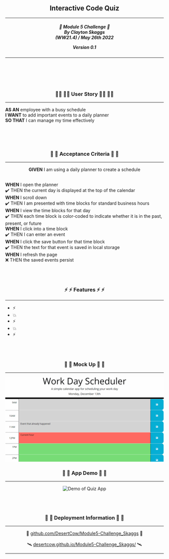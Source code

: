 <h2 align="center">Interactive Code Quiz</h2>

---

<div align="center">

<h5 align="center">

💼 Module 5 Challenge 💼<br>
By Clayton Skaggs<br>
(WW21.4) / May 26th 2022

Version 0.1</h5>
</div>

---

<br>
<br>
<br>
<br>

<h3 align="center">🧙‍♂️ 🧙‍♂️ User Story 🧙‍♂️ 🧙‍♂️</h3>

----

<p><b>AS AN</b> employee with a busy schedule<br>
<b>I WANT</b> to add important events to a daily planner<br>
<b>SO THAT</b> I can manage my time effectively</p>

<br>
<br>
<br>

<h3 align="center">🌟 🌟 Acceptance Criteria 🌟 🌟</h3>

---
<p align="center"> <b>GIVEN</b> I am using a daily planner to create a schedule<br><br></p>
<p align="left"><b>WHEN</b> I open the planner<br>
✔️ THEN the current day is displayed at the top of the calendar<br>
<b>WHEN</b> I scroll down <br>
✔️ THEN I am presented with time blocks for standard business hours<br>
<b>WHEN</b> I view the time blocks for that day <br>
✔️ THEN each time block is color-coded to indicate whether it is in the past, present, or future<br>
<b>WHEN</b> I click into a time block<br>
✔️ THEN I can enter an event<br>
<b>WHEN</b> I click the save button for that time block<br>
✔️ THEN the text for that event is saved in local storage<br>
<b>WHEN</b> I refresh the page<br>
❌ THEN the saved events persist<br>
<br>
<br>
<br>

<h3 align="center">⚡ ⚡ Features ⚡ ⚡</h3>

---

<ul>
  <li>⚡ </li>
  <li>💥 </li>
  <li>⚡ </li>
  <li>💥 </li>
  <li>⚡ </li>
</ul>

<br>
<br>

<h3 align="center">💼 💼 Mock Up 💼 💼</h3>

---
<p align="center">
  <img src="./devNotes/mock_up_Demo.gif" alt="Mock up demo of Quiz App")
</p>

<h3 align="center">💼 💼 App Demo 💼 💼</h3>

---
<p align="center">
  <img src="./devNotes/Final_Demo.gif" alt="Demo of Quiz App")
</p>

<br>
<br>
<br>
<br>

<h3 align="center">📡 📡 Deployment Information 📡 📡</h3>

---

<div align="center">
🚀 <a href="https://github.com/DesertCow/Module5-Challenge_Skaggs">github.com/DesertCow/Module5-Challenge_Skaggs</a> 🚀
<br>
<br>
🛰️ <a href="https://desertcow.github.io/Module5-Challenge_Skaggs">desertcow.github.io/Module5-Challenge_Skaggs/</a> 🛰️
</div>

---

<br>
<br>
